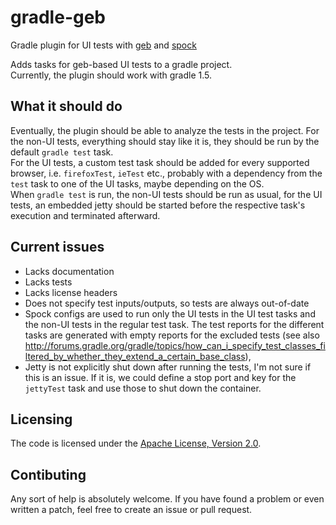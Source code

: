 gradle-geb
==========

Gradle plugin for UI tests with [geb](http://www.gebish.org/) and [spock](http://code.google.com/p/spock/)

Adds tasks for geb-based UI tests to a gradle project.  
Currently, the plugin should work with gradle 1.5.

## What it should do
Eventually, the plugin should be able to analyze the tests in the project. For the non-UI tests, everything should stay like it is, they should be run by the default `gradle test` task.  
For the UI tests, a custom test task should be added for every supported browser, i.e. `firefoxTest`, `ieTest` etc., probably with a dependency from the `test` task to one of the UI tasks, maybe depending on the OS.  
When `gradle test` is run, the non-UI tests should be run as usual, for the UI tests, an embedded jetty should be started before the respective task's execution and terminated afterward.


## Current issues
* Lacks documentation
* Lacks tests
* Lacks license headers
* Does not specify test inputs/outputs, so tests are always out-of-date
* Spock configs are used to run only the UI tests in the UI test tasks and the non-UI tests in the regular test task. The test reports for the different tasks are generated with empty reports for the excluded tests (see also http://forums.gradle.org/gradle/topics/how_can_i_specify_test_classes_filtered_by_whether_they_extend_a_certain_base_class),
* Jetty is not explicitly shut down after running the tests, I'm not sure if this is an issue. If it is, we could define a stop port and key for the `jettyTest` task and use those to shut down the container.

## Licensing
The code is licensed under the [Apache License, Version 2.0](http://www.apache.org/licenses/LICENSE-2.0).


## Contibuting
Any sort of help is absolutely welcome. If you have found a problem or even written a patch, feel free to create an issue or pull request.
